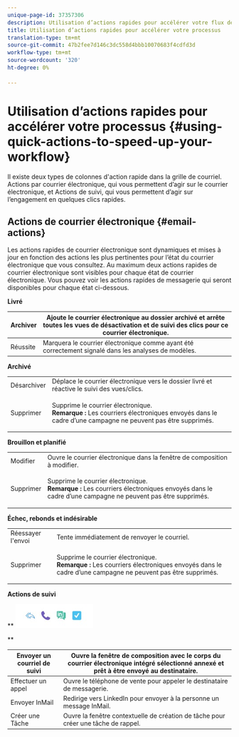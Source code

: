 ```yaml
---
unique-page-id: 37357306
description: Utilisation d’actions rapides pour accélérer votre flux de travail - Documents marketing - Documentation du produit
title: Utilisation d’actions rapides pour accélérer votre processus
translation-type: tm+mt
source-git-commit: 47b2fee7d146c3dc558d4bbb10070683f4cdfd3d
workflow-type: tm+mt
source-wordcount: '320'
ht-degree: 0%

---
```



# Utilisation d’actions rapides pour accélérer votre processus {#using-quick-actions-to-speed-up-your-workflow}

Il existe deux types de colonnes d&#39;action rapide dans la grille de courriel. Actions par courrier électronique, qui vous permettent d’agir sur le courrier électronique, et Actions de suivi, qui vous permettent d’agir sur l’engagement en quelques clics rapides.

## Actions de courrier électronique {#email-actions}

Les actions rapides de courrier électronique sont dynamiques et mises à jour en fonction des actions les plus pertinentes pour l’état du courrier électronique que vous consultez. Au maximum deux actions rapides de courrier électronique sont visibles pour chaque état de courrier électronique. Vous pouvez voir les actions rapides de messagerie qui seront disponibles pour chaque état ci-dessous.

**Livré**

| Archiver | Ajoute le courrier électronique au dossier archivé et arrête toutes les vues de désactivation et de suivi des clics pour ce courrier électronique. |
|---|---|
| Réussite | Marquera le courrier électronique comme ayant été correctement signalé dans les analyses de modèles. |

**Archivé**

<table> 
 <colgroup> 
  <col> 
  <col> 
 </colgroup> 
 <tbody> 
  <tr> 
   <td>Désarchiver</td> 
   <td>Déplace le courrier électronique vers le dossier livré et réactive le suivi des vues/clics.</td> 
  </tr> 
  <tr> 
   <td>Supprimer</td> 
   <td><p>Supprime le courrier électronique.<br><strong>Remarque :</strong> Les courriers électroniques envoyés dans le cadre d’une campagne ne peuvent pas être supprimés.</p></td> 
  </tr> 
 </tbody> 
</table>

**Brouillon et planifié**

<table> 
 <colgroup> 
  <col> 
  <col> 
 </colgroup> 
 <tbody> 
  <tr> 
   <td>Modifier</td> 
   <td>Ouvre le courrier électronique dans la fenêtre de composition à modifier.</td> 
  </tr> 
  <tr> 
   <td>Supprimer</td> 
   <td><p>Supprime le courrier électronique.<br><strong>Remarque :</strong> Les courriers électroniques envoyés dans le cadre d’une campagne ne peuvent pas être supprimés.</p></td> 
  </tr> 
 </tbody> 
</table>

**Échec, rebonds et indésirable**

<table> 
 <colgroup> 
  <col> 
  <col> 
 </colgroup> 
 <tbody> 
  <tr> 
   <td>Réessayer l'envoi</td> 
   <td>Tente immédiatement de renvoyer le courriel.</td> 
  </tr> 
  <tr> 
   <td>Supprimer</td> 
   <td><p>Supprime le courrier électronique.<br><strong>Remarque :</strong> Les courriers électroniques envoyés dans le cadre d’une campagne ne peuvent pas être supprimés.</p></td> 
  </tr> 
 </tbody> 
</table>

**Actions de suivi**

** ![](assets/using-quick-actions-to-speed-up-your-workflow-1.png)

**

| Envoyer un courriel de suivi | Ouvre la fenêtre de composition avec le corps du courrier électronique intégré sélectionné annexé et prêt à être envoyé au destinataire. |
|---|---|
| Effectuer un appel | Ouvre le téléphone de vente pour appeler le destinataire de messagerie. |
| Envoyer InMail | Redirige vers LinkedIn pour envoyer à la personne un message InMail. |
| Créer une Tâche | Ouvre la fenêtre contextuelle de création de tâche pour créer une tâche de rappel. |

